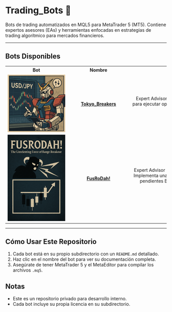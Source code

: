 # Trading_Bots 🤖

Bots de trading automatizados en MQL5 para MetaTrader 5 (MT5). Contiene expertos asesores (EAs) y herramientas enfocadas en estrategias de trading algorítmico para mercados financieros.

---

## Bots Disponibles

<table style="table-layout:fixed; width:100%;">
  <tr>
    <th style="text-align:center; width:180px; min-width:180px; max-width:180px;">Bot</th>
    <th style="text-align:center; width:180px; min-width:180px; max-width:180px;">Nombre</th>
    <th style="text-align:center; width:500px; min-width:500px;">Descripción</th>
  </tr>
  <tr>
    <td style="text-align:center"><img src="Tokyo_Breakers/images/Tokyo_Breakers_logo.png" style="width:180px; min-width:180px; max-width:180px;"/></td>
    <td style="text-align:center"><a href="Tokyo_Breakers/README.md"><b>Tokyo_Breakers</b></a></td>
    <td style="text-align:center">Expert Advisor para MetaTrader 5 que opera en **USDJPY** diseñado para ejecutar operaciones automáticas basadas en <b>rupturas de Bandas de Bollinger</b>.</td>
  </tr>
  <tr>
    <td style="text-align:center"><img src="FusRoDah!/images/FusRoDah!_logo.png" style="width:180px; min-width:180px; max-width:180px;"/></td>
    <td style="text-align:center"><a href="FusRoDah!/README.md"><b>FusRoDah!</b></a></td>
    <td style="text-align:center">Expert Advisor para MetaTrader 5 que opera en **índices americanos**. Implementa una estrategia de **ruptura de rangos**, colocando órdenes pendientes BuyStop y SellStop en los máximos y mínimos de rangos definidos en dos ventanas horarias diarias.</td>
  </tr>
</table>

---

## Cómo Usar Este Repositorio
1. Cada bot está en su propio subdirectorio con un `README.md` detallado.
2. Haz clic en el nombre del bot para ver su documentación completa.
3. Asegúrate de tener MetaTrader 5 y el MetaEditor para compilar los archivos `.mq5`.

## Notas
- Este es un repositorio privado para desarrollo interno.
- Cada bot incluye su propia licencia en su subdirectorio.